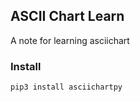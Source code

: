 ## ASCII Chart Learn 
A note for learning asciichart

### Install
``` Bash 
pip3 install asciichartpy
```